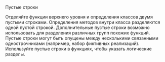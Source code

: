 Пустые строки

Отделяйте функции верхнего уровня и определения классов двумя пустыми строками.
Определения методов внутри класса разделяются одной пустой строкой.
Дополнительные пустые строки возможно использовать для разделения различных групп похожих функций. 
Пустые строки могут быть опущены между несколькими связанными однострочниками (например, набор фиктивных реализаций).
Используйте пустые строки в функциях, чтобы указать логические разделы.

